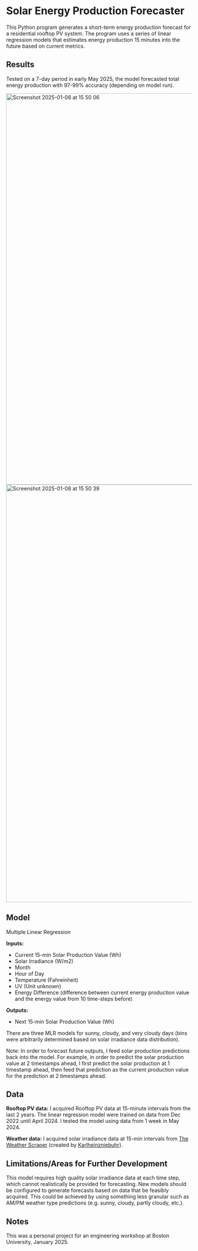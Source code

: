 # Solar Energy Production Forecaster

This Python program generates a short-term energy production forecast for a residential rooftop PV system. The program uses a series of linear regression models that estimates energy production 15 minutes into the future based on current metrics. 


## Results
Tested on a 7-day period in early May 2025, the model forecasted total energy production with 97-99% accuracy (depending on model run).


<img width="1060" alt="Screenshot 2025-01-08 at 15 50 06" src="https://github.com/user-attachments/assets/5ab7406f-fd7d-470a-aaaf-74f40518df6a" />
<img width="1132" alt="Screenshot 2025-01-08 at 15 50 39" src="https://github.com/user-attachments/assets/75796129-7ef6-479b-b0f9-9afd81c3b008" />


## Model
Multiple Linear Regression

**Inputs:**
- Current 15-min Solar Production Value (Wh)
- Solar Irradiance (W/m2)
- Month
- Hour of Day
- Temperature (Fahreinheit)
- UV (Unit unknown)
- Energy Difference (difference between current energy production value and the energy value from 10 time-steps before)

**Outputs:**
- Next 15-min Solar Production Value (Wh)

There are three MLR models for sunny, cloudy, and very cloudy days (bins were arbitrarily determined based on solar irradiance data distribution). 

Note: In order to forecast future outputs, I feed solar production predictions back into the model. For example, in order to predict the solar production value at 2 timestamps ahead, I first predict the solar production at 1 timestamp ahead, then feed that prediction as the current production value for the prediction at 2 timestamps ahead.


## Data
**Rooftop PV data:** I acquired Rooftop PV data at 15-minute intervals from the last 2 years. The linear regression model were trained on data from Dec 2022 until April 2024. I tested the model using data from 1 week in May 2024.

**Weather data:** I acquired solar irradiance data at 15-min intervals from [The Weather Scraper](https://github.com/Karlheinzniebuhr/the-weather-scraper) (created by [Karlheinzniebuhr](https://github.com/Karlheinzniebuhr)). 

## Limitations/Areas for Further Development
This model requires high quality solar irradiance data at each time step, which cannot realistically be provided for forecasting. New models should be configured to generate forecasts based on data that be feasibly acquired. This could be achieved by using something less granular such as AM/PM weather type predictions (e.g. sunny, cloudy, partly cloudy, etc.).

## Notes
This was a personal project for an engineering workshop at Boston University, January 2025. 

